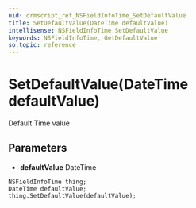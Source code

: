 ```yaml
---
uid: crmscript_ref_NSFieldInfoTime_SetDefaultValue
title: SetDefaultValue(DateTime defaultValue)
intellisense: NSFieldInfoTime.SetDefaultValue
keywords: NSFieldInfoTime, GetDefaultValue
so.topic: reference
---
```


# SetDefaultValue(DateTime defaultValue)

Default Time value

## Parameters

* **defaultValue** DateTime

```crmscript
NSFieldInfoTime thing;
DateTime defaultValue;
thing.SetDefaultValue(defaultValue);
```

